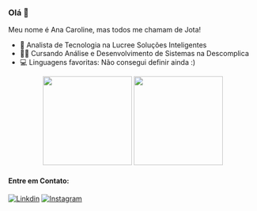 ### Olá  👋

Meu nome é Ana Caroline, mas todos me chamam de Jota!

- 💼 Analista de Tecnologia na Lucree Soluções Inteligentes
- 🧑‍🎓 Cursando Análise e Desenvolvimento de Sistemas na Descomplica 
- 💻 Linguagens favoritas: Não consegui definir ainda :)

<div align="center">
  <img height="180em" src="https://github-readme-stats.vercel.app/api?username=anajota&show_icons=true&theme=tokyonight"/>
  <img height="180em" src="https://github-readme-stats.vercel.app/api/top-langs/?username=anajota&layout=compact&theme=tokyonight"/>
</div>

#### Entre em Contato:

[![Linkdin](https://img.shields.io/badge/LinkedIn-0077B5?style=for-the-badge&logo=linkedin&logoColor=white)](https://www.linkedin.com/in/ana-caroline-jota-889b821a5/)
[![Instagram](https://img.shields.io/badge/Instagram-E4405F?style=for-the-badge&logo=instagram&logoColor=white)](https://www.instagram.com/jotacarol/)

